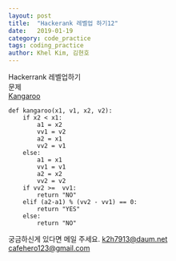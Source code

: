 ```yaml
---
layout: post
title:  "Hackerank 레벨업 하기12"
date:   2019-01-19
category: code_practice
tags: coding_practice
author: Khel Kim, 김현호
---
```


Hackerrank 레벨업하기  
문제  
[Kangaroo](https://www.hackerrank.com/challenges/kangaroo/problem)

~~~
def kangaroo(x1, v1, x2, v2):
    if x2 < x1:
        a1 = x2
        vv1 = v2
        a2 = x1
        vv2 = v1
    else:
        a1 = x1
        vv1 = v1
        a2 = x2
        vv2 = v2
    if vv2 >=  vv1:
        return "NO"
    elif (a2-a1) % (vv2 - vv1) == 0:
        return "YES"
    else:
        return "NO"
~~~

궁금하신게 있다면 메일 주세요.
k2h7913@daum.net  
cafehero123@gmail.com
